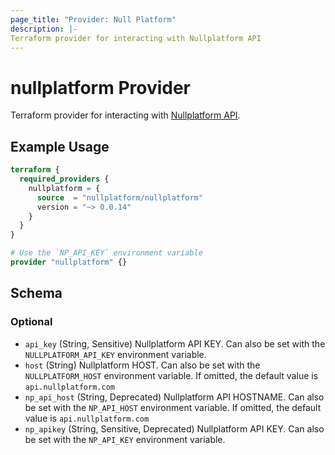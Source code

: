 ```yaml
---
page_title: "Provider: Null Platform"
description: |-
Terraform provider for interacting with Nullplatform API
---
```


# nullplatform Provider

Terraform provider for interacting with [Nullplatform API](https://docs.nullplatform.com/api/getting-started).

## Example Usage

```terraform
terraform {
  required_providers {
    nullplatform = {
      source  = "nullplatform/nullplatform"
      version = "~> 0.0.14"
    }
  }
}

# Use the `NP_API_KEY` environment variable
provider "nullplatform" {}
```

<!-- schema generated by tfplugindocs -->
## Schema

### Optional

- `api_key` (String, Sensitive) Nullplatform API KEY. Can also be set with the `NULLPLATFORM_API_KEY` environment variable.
- `host` (String) Nullplatform HOST. Can also be set with the `NULLPLATFORM_HOST` environment variable. If omitted, the default value is `api.nullplatform.com`
- `np_api_host` (String, Deprecated) Nullplatform API HOSTNAME. Can also be set with the `NP_API_HOST` environment variable. If omitted, the default value is `api.nullplatform.com`
- `np_apikey` (String, Sensitive, Deprecated) Nullplatform API KEY. Can also be set with the `NP_API_KEY` environment variable.

